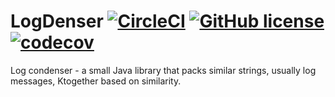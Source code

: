 # LogDenser [![CircleCI](https://dl.circleci.com/status-badge/img/gh/malyginvv/logdenser/tree/main.svg?style=shield)](https://dl.circleci.com/status-badge/redirect/gh/malyginvv/logdenser/tree/main) [![GitHub license](https://img.shields.io/badge/license-MIT-blue.svg)](https://raw.githubusercontent.com/malyginvv/logdenser/main/LICENSE) [![codecov](https://codecov.io/gh/malyginvv/logdenser/graph/badge.svg?token=JRST9RSKKX)](https://codecov.io/gh/malyginvv/logdenser)

Log condenser - a small Java library that packs similar strings, usually log messages, Ktogether based on similarity. 